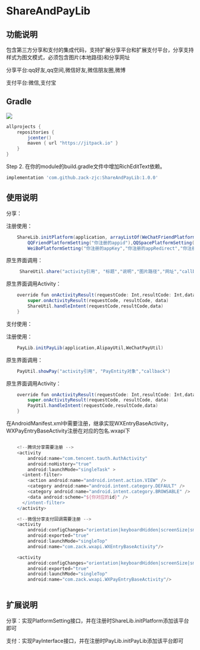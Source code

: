 # ShareAndPayLib

## 功能说明
包含第三方分享和支付的集成代码，支持扩展分享平台和扩展支付平台，分享支持样式为图文模式，必须包含图片(本地路径)和分享网址

分享平台:qq好友,qq空间,微信好友,微信朋友圈,微博

支付平台:微信,支付宝

## Gradle

[![](https://jitpack.io/v/zack-zjc/ShareAndPayLib.svg)](https://jitpack.io/#zack-zjc/ShareAndPayLib)

```groovy
allprojects {
    repositories {
        jcenter()
        maven { url "https://jitpack.io" }
    }
}
```	

Step 2. 在你的module的build.gradle文件中增加RichEditText依赖。

```groovy
implementation 'com.github.zack-zjc:ShareAndPayLib:1.0.0'
```


## 使用说明

分享：

注册使用：
```groovy
	ShareLib.initPlatform(application, arrayListOf(WeChatFriendPlatformSetting("你注册的appid"),WeChatScenePlatformSetting("你注册的appid"),
        QQFriendPlatformSetting("你注册的appid"),QQSpacePlatformSetting("你注册的appid"),
        WeiBoPlatformSetting("你注册的appKey","你注册的appRedirect","你注册的scope")))
```	

原生界面调用：
```groovy
	 ShareUtil.share("activity引用", "标题","说明","图片路径","网址","callback")
```	

原生界面调用Activity：
```groovy
	override fun onActivityResult(requestCode: Int,resultCode: Int,data: Intent?) {
		super.onActivityResult(requestCode, resultCode, data)
		ShareUtil.handleIntent(requestCode,resultCode,data)
	}
```	


支付使用：

注册使用：
```groovy
	PayLib.initPayLib(application,AlipayUtil,WeChatPayUtil)
```	

原生界面调用：
```groovy
	PayUtil.showPay("activity引用", "PayEntity对象","callback")
```	

原生界面调用Activity：
```groovy
	override fun onActivityResult(requestCode: Int,resultCode: Int,data: Intent?) {
		super.onActivityResult(requestCode, resultCode, data)
		PayUtil.handleIntent(requestCode,resultCode,data)
	}
```	

在AndroidManifest.xml中需要注册，继承实现WXEntryBaseActivity，WXPayEntryBaseActivity注册在对应的包名.wxapi下


```groovy

    <!--腾讯分享需要注册 -->
    <activity
        android:name="com.tencent.tauth.AuthActivity"
        android:noHistory="true"
        android:launchMode="singleTask" >
      <intent-filter>
        <action android:name="android.intent.action.VIEW" />
        <category android:name="android.intent.category.DEFAULT" />
        <category android:name="android.intent.category.BROWSABLE" />
        <data android:scheme="${你对应的id}" />
      </intent-filter>
    </activity>

    <!--微信分享支付回调需要注册 -->
    <activity
        android:configChanges="orientation|keyboardHidden|screenSize|smallestScreenSize|screenLayout"
        android:exported="true"
        android:launchMode="singleTop"
        android:name="com.zack.wxapi.WXEntryBaseActivity"/>

    <activity
        android:configChanges="orientation|keyboardHidden|screenSize|smallestScreenSize|screenLayout"
        android:exported="true"
        android:launchMode="singleTop"
        android:name="com.zack.wxapi.WXPayEntryBaseActivity"/>
		
```	


## 扩展说明

分享：实现PlatformSetting接口，并在注册时ShareLib.initPlatform添加该平台即可

支付：实现PayInterface接口，并在注册时PayLib.initPayLib添加该平台即可





